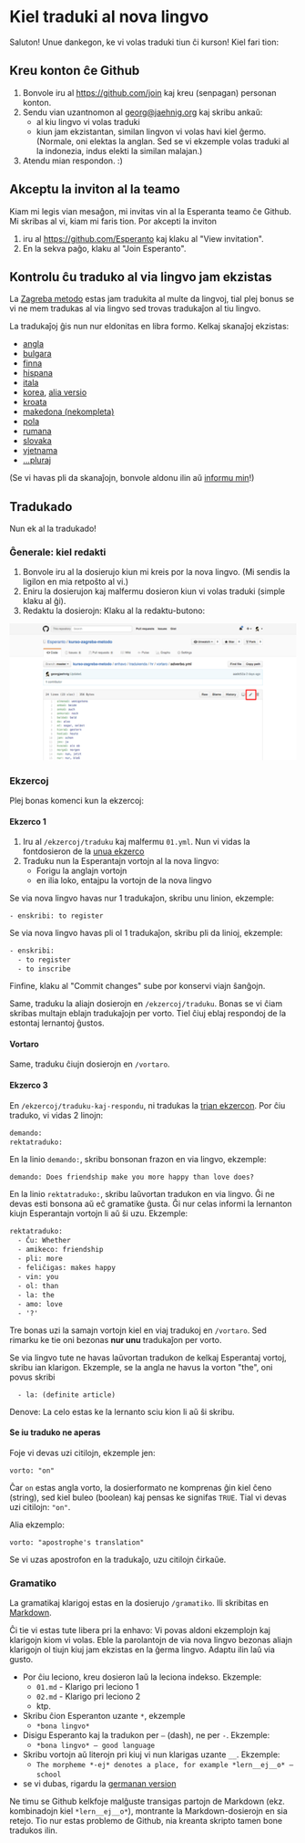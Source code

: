 # Kiel traduki al nova lingvo

Saluton! Unue dankegon, ke vi volas traduki tiun ĉi kurson! Kiel fari tion:

## Kreu konton ĉe Github

1. Bonvole iru al https://github.com/join kaj kreu (senpagan) personan konton.
2. Sendu vian uzantnomon al georg@jaehnig.org kaj skribu ankaŭ:
   - al kiu lingvo vi volas traduki
   - kiun jam ekzistantan, similan lingvon vi volas havi kiel ĝermo. (Normale, oni elektas la anglan. Sed se vi ekzemple volas traduki al la indonezia, indus elekti la similan malajan.)
3. Atendu mian respondon. :)

## Akceptu la inviton al la teamo

Kiam mi legis vian mesaĝon, mi invitas vin al la Esperanta teamo ĉe Github. Mi skribas al vi, kiam mi faris tion. Por akcepti la inviton

1. iru al https://github.com/Esperanto kaj klaku al "View invitation".
2. En la sekva paĝo, klaku al "Join Esperanto".

## Kontrolu ĉu traduko al via lingvo jam ekzistas

La [Zagreba metodo](https://eo.wikipedia.org/wiki/Zagreba_metodo) estas jam tradukita al multe da lingvoj, tial plej bonus se vi ne mem tradukas al via lingvo sed trovas tradukaĵon al tiu lingvo.  

La tradukaĵoj ĝis nun nur eldonitas en libra formo. Kelkaj skanaĵoj ekzistas:

- [angla](http://esperantofre.com/zagreb/zagreba.htm)
- [bulgara](https://drive.google.com/open?id=0B73-tppgbUreWE9Pakk3X3YtajA)
- [finna](https://drive.google.com/open?id=0B73-tppgbUreUmhjOXhfRjROTms)
- [hispana](http://esperantofre.com/zagreb/zagrebh.htm)
- [itala](https://drive.google.com/open?id=0B73-tppgbUreZ3dxUVB5QWFTMGs)
- [korea](https://drive.google.com/open?id=0B73-tppgbUreRGVKUXJqSzUwaVU), [alia versio](https://drive.google.com/open?id=0B73-tppgbUreQ3hOOG50WGFPQTQ)
- [kroata](https://drive.google.com/open?id=0B73-tppgbUrecVZxc21TQ2syUzQ)
- [makedona (nekompleta)](https://drive.google.com/open?id=0B73-tppgbUreZVRhTUVQWjMtYlU)
- [pola](https://drive.google.com/open?id=0B73-tppgbUreU2tGMEFWR0pCblU)
- [rumana](https://drive.google.com/open?id=0B73-tppgbUreN19waV84ZnFwd0E)
- [slovaka](https://drive.google.com/open?id=0B73-tppgbUreTGdWT19JQ09jamM)
- [vjetnama](https://drive.google.com/open?id=0B73-tppgbUreYjBObFBhcHZROTg)
- [...pluraj](https://drive.google.com/drive/folders/0B73-tppgbUrec2xJbW05UTJFb0U?resourcekey=0-rUrk3i8rCIjW3tCnzcjPSw&usp=sharing)

(Se vi havas pli da skanaĵojn, bonvole aldonu ilin aŭ [informu min](mailto:georg@jaehnig.org)!)

## Tradukado

Nun ek al la tradukado!

### Ĝenerale: kiel redakti

1. Bonvole iru al la dosierujo kiun mi kreis por la nova lingvo. (Mi sendis la ligilon en mia retpoŝto al vi.)
2. Eniru la dosierujon kaj malfermu dosieron kiun vi volas traduki (simple klaku al ĝi).
3. Redaktu la dosierojn: Klaku al la redaktu-butono:

![Redaktu](redaktu.png)

### Ekzercoj

Plej bonas komenci kun la ekzercoj:

#### Ekzerco 1 

1. Iru al `/ekzercoj/traduku` kaj malfermu `01.yml`. Nun vi vidas la fontdosieron de la [unua ekzerco](https://esperanto12.net/en/01/ekzerco1/)
2. Traduku nun la Esperantajn vortojn al la nova lingvo:
   - Forigu la anglajn vortojn
   - en ilia loko, entajpu la vortojn de la nova lingvo

Se via nova lingvo havas nur 1 tradukaĵon, skribu unu linion, ekzemple:

    - enskribi: to register

Se via nova lingvo havas pli ol 1 tradukaĵon, skribu pli da linioj, ekzemple:

    - enskribi: 
      - to register
      - to inscribe

Finfine, klaku al "Commit changes" sube por konservi viajn ŝanĝojn.

Same, traduku la aliajn dosierojn en `/ekzercoj/traduku`. Bonas se vi ĉiam skribas multajn eblajn tradukaĵojn per vorto. Tiel ĉiuj eblaj respondoj de la estontaj lernantoj ĝustos.

#### Vortaro 

Same, traduku ĉiujn dosierojn en `/vortaro`.

#### Ekzerco 3

En `/ekzercoj/traduku-kaj-respondu`, ni tradukas la [trian ekzercon](https://esperanto12.net/en/01/ekzerco3/). Por ĉiu traduko, vi vidas 2 linojn:

    demando:
    rektatraduko:

En la linio `demando:`, skribu bonsonan frazon en via lingvo, ekzemple:

    demando: Does friendship make you more happy than love does?

En la linio `rektatraduko:`, skribu laŭvortan tradukon en via lingvo. Ĝi ne devas esti bonsona aŭ eĉ gramatike ĝusta. Ĝi nur celas informi la lernanton kiujn Esperantajn vortojn li aŭ ŝi uzu.  Ekzemple:

    rektatraduko: 
      - Ĉu: Whether
      - amikeco: friendship
      - pli: more
      - feliĉigas: makes happy
      - vin: you
      - ol: than
      - la: the
      - amo: love
      - '?'
Tre bonas uzi la samajn vortojn kiel en viaj tradukoj en `/vortaro`. Sed rimarku ke tie oni bezonas __nur unu__ tradukaĵon per vorto.

Se via lingvo tute ne havas laŭvortan tradukon de kelkaj Esperantaj vortoj, skribu ian klarigon. Ekzemple, se la angla ne havus la vorton "the", oni povus skribi

      - la: (definite article)

Denove: La celo estas ke la lernanto sciu kion li aŭ ŝi skribu.

#### Se iu traduko ne aperas

Foje vi devas uzi citilojn, ekzemple jen:

    vorto: "on"

Ĉar `on` estas angla vorto, la dosierformato ne komprenas ĝin kiel ĉeno (string), sed kiel buleo (boolean) kaj pensas ke signifas `TRUE`. Tial vi devas uzi citilojn: `"on"`.

Alia ekzemplo:

    vorto: "apostrophe's translation"

Se vi uzas apostrofon en la tradukaĵo, uzu citilojn ĉirkaŭe.

### Gramatiko

La gramatikaj klarigoj estas en la dosierujo `/gramatiko`. Ili skribitas en [Markdown](https://en.wikipedia.org/wiki/Markdown).

Ĉi tie vi estas tute libera pri la enhavo: Vi povas aldoni ekzemplojn kaj klarigojn kiom vi volas. Eble la parolantojn de via nova lingvo bezonas aliajn klarigojn ol tiujn kiuj jam ekzistas en la ĝerma lingvo. Adaptu ilin laŭ via gusto.

- Por ĉiu leciono, kreu dosieron laŭ la leciona indekso. Ekzemple:
  -  `01.md` - Klarigo pri leciono 1
  -  `02.md` - Klarigo pri leciono 2
  - ktp.
- Skribu ĉion Esperanton uzante `*`, ekzemple
  - `*bona lingvo*`
- Disigu Esperanto kaj la tradukon per `–` (dash), ne per `-`. Ekzemple:
  - `*bona lingvo* – good language`
- Skribu vortojn aŭ literojn pri kiuj vi nun klarigas uzante `__`. Ekzemple:
  - `The morpheme *-ej* denotes a place, for example *lern__ej__o* – school`
- se vi dubas, rigardu la [germanan version](de/)

Ne timu se Github kelkfoje malĝuste transigas partojn de Markdown (ekz. kombinadojn kiel `*lern__ej__o*`), montrante la Markdown-dosierojn en sia retejo. Tio nur estas problemo de Github, nia kreanta skripto tamen bone tradukos ilin.
